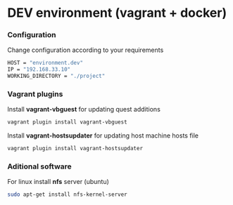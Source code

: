 # DEV environment (vagrant + docker)

### Configuration
Change configuration according to your requirements
```sh
HOST = "environment.dev"
IP = "192.168.33.10"
WORKING_DIRECTORY = "./project"
```

### Vagrant plugins
Install **vagrant-vbguest** for updating quest additions
```sh
vagrant plugin install vagrant-vbguest
```

Install **vagrant-hostsupdater** for updating host machine hosts file
```sh
vagrant plugin install vagrant-hostsupdater
```

### Aditional software
For linux install **nfs** server (ubuntu)
```sh
sudo apt-get install nfs-kernel-server
```